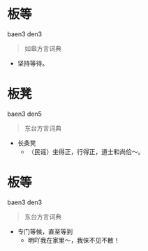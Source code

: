 # 板等
baen3 den3
> 如皋方言词典
- 坚持等待。

# 板凳
baen3 den5
> 东台方言词典
- 长条凳
  - （民谣）坐得正，行得正，道士和尚佮～。

# 板等
baen3 den3
> 东台方言词典
- 专门等候，直至等到
  - 明吖我在家里～，我俫不见不散！
